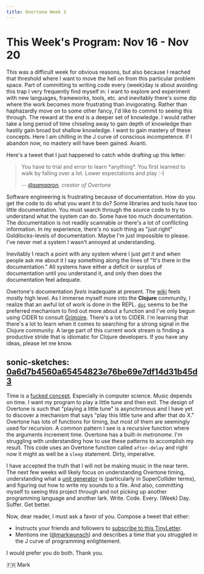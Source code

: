 ```yaml
---
title: Overtone Week 3
---
```


This Week's Program: Nov 16 - Nov 20
====================================

This was a difficult week for obvious reasons, but also because I
reached that threshold where I want to move the hell on from this
particular problem space. Part of committing to writing code every
(week)day is about avoiding this trap I very frequently find myself
in: I want to explore and experiment with new languages, frameworks,
tools, etc. and inevitably there's some dip where the work becomes
more frustrating than invigorating. Rather than haphazardly move on to
some other fancy, I'd like to commit to seeing this through. The
reward at the end is a deeper set of knowledge. I would rather take a
long period of time chiseling away to gain depth of knowledge than
hastily gain broad but shallow knowledge. I want to gain mastery of
these concepts. Here I am chilling in the J curve of conscious
incompetence. If I abandon now, no mastery will have been
gained. Avanti.

Here's a tweet that I just happened to catch while drafting up this
letter:

> You have to trial and error to learn \*anything\*. You first learned
> to walk by falling over a lot. Lower expectations and play :-)
>
> -- <cite>[@samaaron][1], creator of Overtone</cite>

Software engineering is frustrating because of documentation. How do
you get the code to do what you want it to do? Some libraries and
tools have too little documentation. You must search through the
source code to try to understand what the system can do. Some have too
much documentation. The documentation is not readily scannable or
there's a lot of conflicting information. In my experience, there's no
such thing as "just right" Goldilocks-levels of documentation. Maybe
I'm just impossible to please. I've never met a system I wasn't
annoyed at understanding.

Inevitably I reach a point with any system where I just *get it* and
when people ask me about it I say something along the lines of "It's
there in the documentation."  All systems have either a deficit or
surplus of documentation until you understand it, and only then does
the documentation feel adequate.

Overtone's documentation *feels* inadequate at present. The
[wiki](https://github.com/overtone/overtone/wiki) feels mostly high
level. As I immerse myself more into the **Clojure** community, I
realize that an awful lot of work is done in the
REPL. [`doc`](http://conj.io/store/v1/org.clojure/clojure/1.7.0/clj/clojure.repl/doc/)
seems to be the preferred mechanism to find out more about a function
and I've only begun using CIDER to consult
[Grimoire](http://conj.io/). There's a lot to CIDER. I'm learning that
there's a lot to learn when it comes to searching for a strong signal
in the Clojure community. A large part of this current work stream is
finding a productive stride that is idiomatic for Clojure
developers. If you have any ideas, please let me know.

## sonic-sketches: [0a6d7b4560a65454823e76be69e7df14d31b45d3][shutdown]

Time is a
[fucked concept](http://tilde.club/~rustyk5/?g=Eyk1pkrj8mWEU&w=133598431518).
Especially in computer science. Music depends on time. I want my
program to play a little tune and then exit. The design of Overtone is
such that "playing a little tune" is asynchronous and I have yet to
discover a mechanism that says "play this little tune and after that
do X." Overtone has lots of functions for timing, but most of them are
seemingly used for recursion. A common pattern I see is a recursive
function where the arguments increment time. Overtone has a built-in
*metronome*. I'm struggling with understanding how to use these
patterns to accomplish my result. This code uses an Overtone function
called `after-delay` and right now it might as well be a `sleep`
statement. Dirty, imperative.

I have accepted the truth that I will not be making music in the near
term. The next few weeks will likely focus on understanding Overtone
timing, understanding what a
[unit generator](https://en.wikipedia.org/wiki/Unit_generator) is
(particularly in SuperCollider terms), and figuring out how to write
my sounds to a file. And also, committing myself to seeing this
project through and not picking up another programming language and
another lark. Write. Code. Every. (Week) Day. Suffer. Get better.

Now, dear reader, I must ask a favor of you. Compose a tweet that
either:

+ Instructs your friends and followers to
  [subscribe to this TinyLetter][tweet].
+ Mentions me ([@markwunsch](https://twitter.com/markwunsch)) and
  describes a time that you struggled in the J curve of programming
  enlightement.

I would prefer you do both. Thank you.

🇫🇷 Mark

[1]: https://twitter.com/samaaron/status/667334581348081664

[shutdown]: https://github.com/mwunsch/sonic-sketches/commit/0a6d7b4560a65454823e76be69e7df14d31b45d3

[tweet]: https://twitter.com/intent/tweet?text=I%20am%20really%20enjoying%20%40markwunsch%27s%20TinyLetter.%20I%20encourage%20you%20to%20subscribe.&url=http%3A%2F%2Ftinyletter.com%2Fwunsch&related=markwunsch
